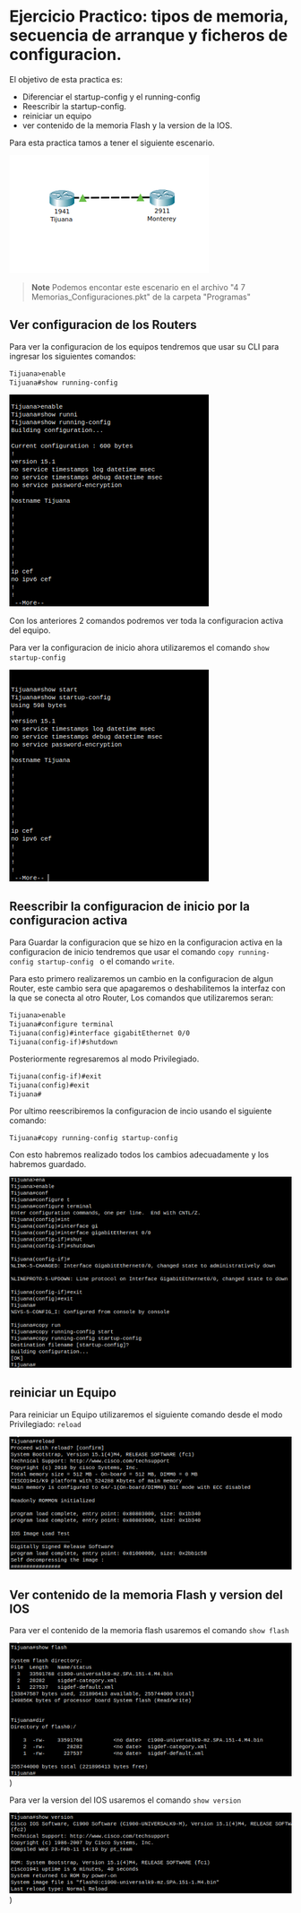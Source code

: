 # Ejercicio Practico: tipos de memoria, secuencia de arranque y ficheros de configuracion.

El objetivo de esta practica es:
* Diferenciar el startup-config y el running-config
* Reescribir la startup-config.
* reiniciar un equipo
* ver contenido de la memoria Flash y la version de la IOS.

Para esta practica tamos a tener el siguiente escenario.

![Imagen14](https://github.com/RaulEstram/Documentaciones/blob/main/Redes/Redes%20Introduccion/Imagenes/Imagen14.png)

> **Note** Podemos encontar este escenario en el archivo "4 7 Memorias_Configuraciones.pkt" de la carpeta "Programas"


## Ver configuracion de los Routers

Para ver la configuracion de los equipos tendremos que usar su CLI para ingresar los siguientes comandos:

```cli
Tijuana>enable
Tijuana#show running-config
```
![Imagen15](https://github.com/RaulEstram/Documentaciones/blob/main/Redes/Redes%20Introduccion/Imagenes/Imagen15.png)

Con los anteriores 2 comandos podremos ver toda la configuracion activa del equipo.

Para ver la configuracion de inicio ahora utilizaremos el comando ```show startup-config```

![Imagen16](https://github.com/RaulEstram/Documentaciones/blob/main/Redes/Redes%20Introduccion/Imagenes/Imagen16.png)

## Reescribir la configuracion de inicio por la configuracion activa

Para Guardar la configuracion que se hizo en la configuracion activa en la configuracion de inicio tendremos que usar el comando ```copy running-config startup-config ```  o el comando ```write```.

Para esto primero realizaremos un cambio en la configuracion de algun Router, este cambio sera que apagaremos o deshabilitemos la interfaz con la que se conecta al otro Router, Los comandos que utilizaremos seran: 

```cli
Tijuana>enable
Tijuana#configure terminal
Tijuana(config)#interface gigabitEthernet 0/0
Tijuana(config-if)#shutdown
```

Posteriormente regresaremos al modo Privilegiado.

```cli
Tijuana(config-if)#exit
Tijuana(config)#exit
Tijuana#

```

Por ultimo reescribiremos la configuracion de incio usando el siguiente comando:

```cli
Tijuana#copy running-config startup-config 
```

Con esto habremos realizado todos los cambios adecuadamente y los habremos guardado.

![Imagen17](https://github.com/RaulEstram/Documentaciones/blob/main/Redes/Redes%20Introduccion/Imagenes/Imagen17.png)



## reiniciar un Equipo

Para reiniciar un Equipo utilizaremos el siguiente comando desde el modo Privilegiado: ```reload```

![Imagen18](https://github.com/RaulEstram/Documentaciones/blob/main/Redes/Redes%20Introduccion/Imagenes/Imagen18.png)


## Ver contenido de la memoria Flash y version del IOS

Para ver el contenido de la memoria flash usaremos el comando ```show flash```

![Imagen19](https://github.com/RaulEstram/Documentaciones/blob/main/Redes/Redes%20Introduccion/Imagenes/Imagen19.png))

Para ver la version del IOS usaremos el comando ```show version```

![Imagen20](https://github.com/RaulEstram/Documentaciones/blob/main/Redes/Redes%20Introduccion/Imagenes/Imagen20.png))